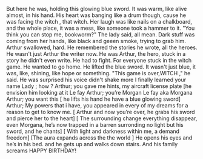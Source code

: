  But here he was, holding this glowing blue sword. It was warm, like alive almost, in his hand. His heart was banging like a drum though, cause he was facing the witch , that witch. Her laugh was like nails on a chalkboard, and the whole place, it was a mess, like someone took a hammer to it.
"You think you can stop me, bookworm?" The lady  said, all mean. Dark stuff was coming from her hands, like black and geeen smoke, trying to grab him.
Arthur swallowed, hard. He remembered the stories he wrote, all the heroes. He wasn't just Arthur the writer now. He was Arthur, the hero, stuck in a story he didn't even write. He had to fight. For everyone stuck in the witch game. He wanted to go home.
He lifted the blue sword. It wasn't just blue, it was, like, shining, like hope or something. "This game is over,WITCH ," he said. He was surprised his voice didn't shake more
I finally learned your name
Lady ; how ?
Arthur; you gave me hints, my aircraft license plate  [he envision him looking at it Le fay
Arthur; you’re Morgan Le fay aka Morgana
Arthur; you want this [ he lifts his hand he have a blue glowing sword]
Arthur; My powers that i have, you appeared in  every of my dreams for a reason to get to know me.
[ Arthur and now you’re over, he grabs his sword and pierce her to the heart]
[ The surrounding change everything disappear, even Morgana, he’s now trapped in a barren surronding no light but his sword, and he chants]
[ With light and darkness within me, a demand freedom]
[The aura expands across the the world ]
He opens his eyes and he’s in his bed. and he gets up and walks down stairs. And his family screams HAPPY BIRTHDAY!
